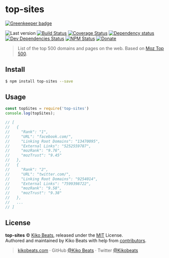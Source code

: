 # top-sites

[![Greenkeeper badge](https://badges.greenkeeper.io/Kikobeats/top-sites.svg)](https://greenkeeper.io/)

![Last version](https://img.shields.io/github/tag/Kikobeats/top-sites.svg?style=flat-square)
[![Build Status](https://img.shields.io/travis/Kikobeats/top-sites/master.svg?style=flat-square)](https://travis-ci.org/Kikobeats/top-sites)
[![Coverage Status](https://img.shields.io/coveralls/Kikobeats/top-sites.svg?style=flat-square)](https://coveralls.io/github/Kikobeats/top-sites)
[![Dependency status](https://img.shields.io/david/Kikobeats/top-sites.svg?style=flat-square)](https://david-dm.org/Kikobeats/top-sites)
[![Dev Dependencies Status](https://img.shields.io/david/dev/Kikobeats/top-sites.svg?style=flat-square)](https://david-dm.org/Kikobeats/top-sites#info=devDependencies)
[![NPM Status](https://img.shields.io/npm/dm/top-sites.svg?style=flat-square)](https://www.npmjs.org/package/top-sites)
[![Donate](https://img.shields.io/badge/donate-paypal-blue.svg?style=flat-square)](https://paypal.me/Kikobeats)

> List of the top 500 domains and pages on the web. Based on [Moz Top 500](https://moz.com/top500).

## Install

```bash
$ npm install top-sites --save
```

## Usage

```js
const topSites = require('top-sites')
console.log(topSites);

// [
//   {
//     "Rank": "1",
//     "URL": "facebook.com/",
//     "Linking Root Domains": "13470095",
//     "External Links": "5252559787",
//     "mozRank": "9.76",
//     "mozTrust": "9.45"
//   },
//   {
//     "Rank": "2",
//     "URL": "twitter.com/",
//     "Linking Root Domains": "9254014",
//     "External Links": "7599398722",
//     "mozRank": "9.58",
//     "mozTrust": "9.38"
//   },
//   ...
// ]
```

## License

**top-sites** © [Kiko Beats](https://kikobeats.com), released under the [MIT](https://github.com/Kikobeats/top-sites/blob/master/LICENSE.md) License.<br>
Authored and maintained by Kiko Beats with help from [contributors](https://github.com/Kikobeats/top-sites/contributors).

> [kikobeats.com](https://kikobeats.com) · GitHub [@Kiko Beats](https://github.com/Kikobeats) · Twitter [@Kikobeats](https://twitter.com/Kikobeats)

